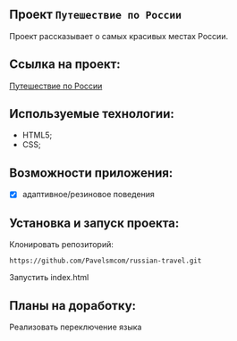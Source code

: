 ## Проект `Путешествие по России`

Проект рассказывает о самых красивых местах России.

## Ссылка на проект: 

[Путешествие по России](https://pavelsmcom.github.io/russian-travel/)

## Используемые технологии:

* HTML5;
* CSS;

## Возможности приложения:

- [x] адаптивное/резиновое поведения

## Установка и запуск проекта:

Клонировать репозиторий:

    https://github.com/Pavelsmcom/russian-travel.git

Запустить index.html

## Планы на доработку:

Реализовать переключение языка

